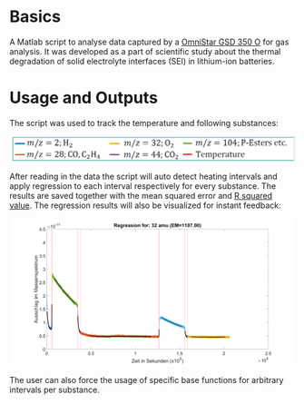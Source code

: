 # Basics
A Matlab script to analyse data captured by a [OmniStar GSD 350 O](https://www.pfeiffer-vacuum.com/de/produkte/messung-analyse/analysegeraete/gasanalyse/gasanalyse-im-druckbereich-bis-1-000-hpa/omnistar-gsd-350-o/) for gas analysis.
It was developed as a part of scientific study about the thermal degradation of solid electrolyte interfaces (SEI) in lithium-ion batteries.

# Usage and Outputs
The script was used to track the temperature and following substances:

![substances](https://github.com/DAL3X/mass-spectrometry-regression/blob/master/pictures/interest.png)

After reading in the data the script will auto detect heating intervals and apply regression to each interval respectively for every substance.
The results are saved together with the mean squared error and [R squared value](https://en.wikipedia.org/wiki/Coefficient_of_determination).
The regression results will also be visualized for instant feedback:

![regression](https://github.com/DAL3X/mass-spectrometry-regression/blob/master/pictures/example.png)

The user can also force the usage of specific base functions for arbitrary intervals per substance.
